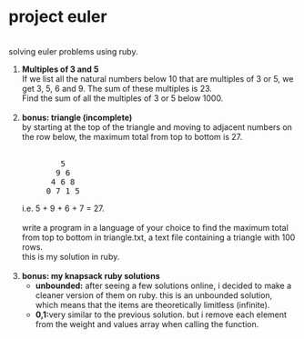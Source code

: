 project euler
==
<br/>
solving euler problems using ruby.
<ol>
    <li>
		<b>Multiples of 3 and 5</b><br/>
		If we list all the natural numbers below 10 that are multiples of 3 or 5, we get 3, 5, 6 and 9. The sum of these multiples is 23.<br/>
		Find the sum of all the multiples of 3 or 5 below 1000.
	</li>
	</br>
	<li>
		<b>bonus: triangle (incomplete)</b>
		<br/>
		by starting at the top of the triangle and moving to adjacent numbers on the row below, the maximum total from top to bottom is 27.<br/><br/>
<pre>
        5
       9 6
      4 6 8
     0 7 1 5</pre>
		i.e. 5 + 9 + 6 + 7 = 27.<br/><br/>
		write a program in a language of your choice to find the maximum total from top to bottom in triangle.txt, a text file containing a triangle with 100 rows.
		<br/>
		this is my solution in ruby.
	</li>
	<br/>
	<li>
		<b>bonus: my knapsack ruby solutions</b>
		<ul>
			<li>
				<b>unbounded:</b>
				after seeing a few solutions online, i decided to make a cleaner version of them on ruby. this is an unbounded solution, which means that the items are theoretically limitless (infinite). <br/>
			</li>
			<li>
				<b>0,1:</b>very similar to the previous solution. but i remove each element from the weight and values array when calling the function.
			</li>
		</ul>
	</li>
</ol>